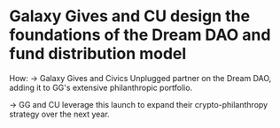 # Galaxy Gives and CU design the foundations of the Dream DAO and fund distribution model

How: → Galaxy Gives and Civics Unplugged partner on the Dream DAO, adding it to GG's extensive philanthropic portfolio.

→ GG and CU leverage this launch to expand their crypto-philanthropy strategy over the next year.
